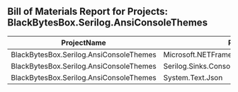 ## Bill of Materials Report for Projects: BlackBytesBox.Serilog.AnsiConsoleThemes

| ProjectName | Package | ResolvedVersion |
|-------------|---------|-----------------|
| BlackBytesBox.Serilog.AnsiConsoleThemes | Microsoft.NETFramework.ReferenceAssemblies | 1.0.3 |
| BlackBytesBox.Serilog.AnsiConsoleThemes | Serilog.Sinks.Console | 6.0.0 |
| BlackBytesBox.Serilog.AnsiConsoleThemes | System.Text.Json | 9.0.3 |
